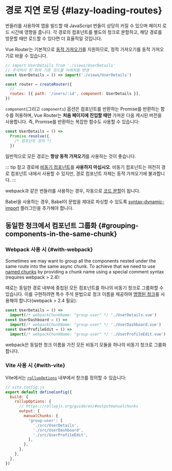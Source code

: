 # 경로 지연 로딩 {#lazy-loading-routes}

번들러를 사용하여 앱을 빌드할 때 JavaScript 번들이 상당히 커질 수 있으며 페이지 로드 시간에 영향을 줍니다.
각 경로의 컴포넌트를 별도의 청크로 분할하고,
해당 경로를 방문할 때만 로드할 수 있다면 더 효율적일 것입니다.

Vue Router는 기본적으로 [동적 가져오기](https://developer.mozilla.org/en-US/docs/Web/JavaScript/Reference/Statements/import#Dynamic_Imports)를 지원하므로,
정적 가져오기를 동적 가져오기로 바꿀 수 있습니다.

```js
// import UserDetails from './views/UserDetails'
// 주석처리 된 위의 기존 코드를 아래처럼 변경
const UserDetails = () => import('./views/UserDetails')

const router = createRouter({
  // ...
  routes: [{ path: '/users/:id', component: UserDetails }],
})
```

`component`(그리고 `components`) 옵션은 컴포넌트를 반환하는 Promise를 반환하는 함수를 허용하며,
Vue Router는 **처음 페이지에 진입할 때만** 가져온 다음 캐시된 버전을 사용합니다.
즉, Promise를 반환하는 복잡한 함수도 사용할 수 있습니다:

```js
const UserDetails = () =>
  Promise.resolve({
    /* 컴포넌트 정의 */
  })
```

일반적으로 모든 경로는 **항상 동적 가져오기**를 사용하는 것이 좋습니다.

::: tip 참고
경로에 [비동기 컴포넌트](https://v3-docs.vuejs-korea.org/guide/components/async.html)를 **사용하지 마십시오**.
비동기 컴포넌트는 여전히 경로 컴포넌트 내에서 사용할 수 있지만,
경로 컴포넌트 자체는 동적 가져오기에 불과합니다.
:::

webpack과 같은 번들러를 사용하는 경우,
자동으로 [코드 분할](https://webpack.js.org/guides/code-splitting/)이 됩니다.

Babel을 사용하는 경우,
Babel이 문법을 제대로 파싱할 수 있도록 [syntax-dynamic-import](https://babeljs.io/docs/plugins/syntax-dynamic-import/) 플러그인을 추가해야 합니다.

## 동일한 청크에서 컴포넌트 그룹화 {#grouping-components-in-the-same-chunk}

### Webpack 사용 시 {#with-webpack}

Sometimes we may want to group all the components nested under the same route into the same async chunk. To achieve that we need to use [named chunks](https://webpack.js.org/guides/code-splitting/#dynamic-imports) by providing a chunk name using a special comment syntax (requires webpack > 2.4):

때로는 동일한 경로 내부에 중첩된 모든 컴포넌트를 하나의 비동기 청크로 그룹화할 수 있습니다.
이를 구현하려면 특수 주석 문법으로 청크 이름을 제공하여 [명명된 청크](https://webpack.js.org/guides/code-splitting/#dynamic-imports)를 사용해야 합니다(webpack > 2.4 필요):

```js
const UserDetails = () =>
  import(/* webpackChunkName: "group-user" */ './UserDetails.vue')
const UserDashboard = () =>
  import(/* webpackChunkName: "group-user" */ './UserDashboard.vue')
const UserProfileEdit = () =>
  import(/* webpackChunkName: "group-user" */ './UserProfileEdit.vue')
```

webpack은 동일한 청크 이름을 가진 모든 비동기 모듈을 하나의 비동기 청크로 그룹화합니다.

### Vite 사용 시 {#with-vite}

Vite에서는 [`rollupOptions`](https://vitejs.dev/config/#build-rollupoptions) 내부에서 청크를 정의할 수 있습니다:

```js
// vite.config.js
export default defineConfig({
  build: {
    rollupOptions: {
      // https://rollupjs.org/guide/en/#outputmanualchunks
      output: {
        manualChunks: {
          'group-user': [
            './src/UserDetails',
            './src/UserDashboard',
            './src/UserProfileEdit',
          ],
        },
      },
    },
  },
})
```
